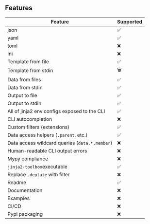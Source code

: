 ## Features
| Feature                                        | Supported |
| ---------------------------------------------- | --------- |
| json                                           | ✅         |
| yaml                                           | ✅         |
| toml                                           | ❌         |
| ini                                            | ❌         |
| Template from file                             | ✅         |
| Template from stdin                            | 🗑️         |
| Data from files                                | ✅         |
| Data from stdin                                | ✅         |
| Output to file                                 | ✅         |
| Output to stdin                                | ✅         |
| All of jinja2 env configs exposed to the CLI   | ✅         |
| CLI autocompletion                             | ❌         |
| Custom filters (extensions)                    | ✅         |
| Data access helpers (`.parent`, etc.)          | ✅         |
| Data access wildcard queries (`data.*.member`) | ❌         |
| Human-readable CLI output errors               | ❌         |
| Mypy compliance                                | ❌         |
| `jinja2-toolbox`executable                     | ✅         |
| Replace `.deplate` with filter                 | ❌         |
| Readme                                         | ✅         |
| Documentation                                  | ❌         |
| Examples                                       | ❌         |
| CI/CD                                          | ❌         |
| Pypi packaging                                 | ❌         |
